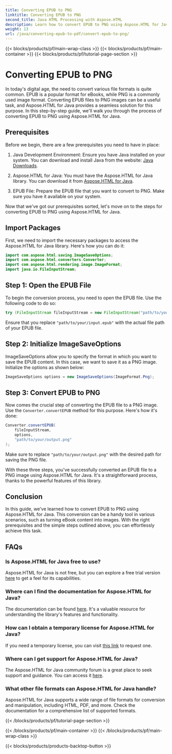 ```yaml
---
title: Converting EPUB to PNG
linktitle: Converting EPUB to PNG
second_title: Java HTML Processing with Aspose.HTML
description: Learn how to convert EPUB to PNG using Aspose.HTML for Java. Follow our step-by-step guide and make your eBook content visually appealing.
weight: 13
url: /java/converting-epub-to-pdf/convert-epub-to-png/
---
```


{{< blocks/products/pf/main-wrap-class >}}
{{< blocks/products/pf/main-container >}}
{{< blocks/products/pf/tutorial-page-section >}}

# Converting EPUB to PNG


In today's digital age, the need to convert various file formats is quite common. EPUB is a popular format for eBooks, while PNG is a commonly used image format. Converting EPUB files to PNG images can be a useful task, and Aspose.HTML for Java provides a seamless solution for this purpose. In this step-by-step guide, we'll walk you through the process of converting EPUB to PNG using Aspose.HTML for Java.

## Prerequisites

Before we begin, there are a few prerequisites you need to have in place:

1. Java Development Environment: Ensure you have Java installed on your system. You can download and install Java from the website: [Java Downloads](https://www.oracle.com/java/technologies/javase-downloads.html).

2. Aspose.HTML for Java: You must have the Aspose.HTML for Java library. You can download it from [Aspose.HTML for Java](https://releases.aspose.com/html/java/).

3. EPUB File: Prepare the EPUB file that you want to convert to PNG. Make sure you have it available on your system.

Now that we've got our prerequisites sorted, let's move on to the steps for converting EPUB to PNG using Aspose.HTML for Java.

## Import Packages

First, we need to import the necessary packages to access the Aspose.HTML for Java library. Here's how you can do it:

```java
import com.aspose.html.saving.ImageSaveOptions;
import com.aspose.html.converters.Converter;
import com.aspose.html.rendering.image.ImageFormat;
import java.io.FileInputStream;
```

## Step 1: Open the EPUB File

To begin the conversion process, you need to open the EPUB file. Use the following code to do so:

```java
try (FileInputStream fileInputStream = new FileInputStream("path/to/your/input.epub")) {
```

Ensure that you replace `"path/to/your/input.epub"` with the actual file path of your EPUB file.

## Step 2: Initialize ImageSaveOptions

ImageSaveOptions allow you to specify the format in which you want to save the EPUB content. In this case, we want to save it as a PNG image. Initialize the options as shown below:

```java
ImageSaveOptions options = new ImageSaveOptions(ImageFormat.Png);
```

## Step 3: Convert EPUB to PNG

Now comes the crucial step of converting the EPUB file to a PNG image. Use the `Converter.convertEPUB` method for this purpose. Here's how it's done:

```java
Converter.convertEPUB(
    fileInputStream,
    options,
    "path/to/your/output.png"
);
```

Make sure to replace `"path/to/your/output.png"` with the desired path for saving the PNG file.

With these three steps, you've successfully converted an EPUB file to a PNG image using Aspose.HTML for Java. It's a straightforward process, thanks to the powerful features of this library.

## Conclusion

In this guide, we've learned how to convert EPUB to PNG using Aspose.HTML for Java. This conversion can be a handy tool in various scenarios, such as turning eBook content into images. With the right prerequisites and the simple steps outlined above, you can effortlessly achieve this task.

## FAQs

### Is Aspose.HTML for Java free to use?
   Aspose.HTML for Java is not free, but you can explore a free trial version [here](https://releases.aspose.com/) to get a feel for its capabilities.

### Where can I find the documentation for Aspose.HTML for Java?
   The documentation can be found [here](https://reference.aspose.com/html/java/). It's a valuable resource for understanding the library's features and functionality.

### How can I obtain a temporary license for Aspose.HTML for Java?
   If you need a temporary license, you can visit [this link](https://purchase.aspose.com/temporary-license/) to request one.

### Where can I get support for Aspose.HTML for Java?
   The Aspose.HTML for Java community forum is a great place to seek support and guidance. You can access it [here](https://forum.aspose.com/).

### What other file formats can Aspose.HTML for Java handle?
   Aspose.HTML for Java supports a wide range of file formats for conversion and manipulation, including HTML, PDF, and more. Check the documentation for a comprehensive list of supported formats.

{{< /blocks/products/pf/tutorial-page-section >}}

{{< /blocks/products/pf/main-container >}}
{{< /blocks/products/pf/main-wrap-class >}}

{{< blocks/products/products-backtop-button >}}

